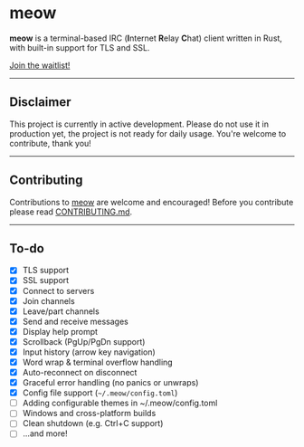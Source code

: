 # meow

**meow** is a terminal-based IRC (**I**nternet **R**elay **C**hat) client written in Rust, with built-in support for TLS and SSL.

[Join the waitlist!](https://meow-irc.vercel.app)

---

## Disclaimer

This project is currently in active development. Please do not use it in production yet, the project is not ready for daily usage. You're welcome to contribute, thank you!

---

## Contributing
Contributions to [meow](https://github.com/myferr/meow) are welcome and encouraged! Before you contribute please read [CONTRIBUTING.md](CONTRIBUTING.md).

---

## To-do

- [x] TLS support
- [x] SSL support
- [x] Connect to servers
- [x] Join channels
- [x] Leave/part channels
- [x] Send and receive messages
- [x] Display help prompt
- [x] Scrollback (PgUp/PgDn support)
- [x] Input history (arrow key navigation)
- [x] Word wrap & terminal overflow handling
- [x] Auto-reconnect on disconnect
- [x] Graceful error handling (no panics or unwraps)
- [x] Config file support (`~/.meow/config.toml`)
- [ ] Adding configurable themes in ~/.meow/config.toml
- [ ] Windows and cross-platform builds
- [ ] Clean shutdown (e.g. Ctrl+C support)
- [ ] ...and more!
